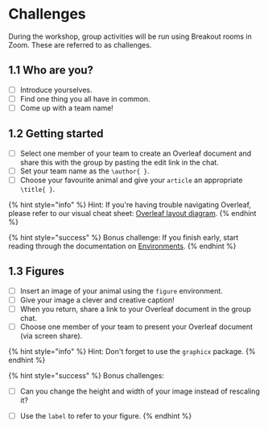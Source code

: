 # Challenges

During the workshop, group activities will be run using Breakout rooms in Zoom. These are referred to as challenges.

## 1.1 Who are you?

* [ ] Introduce yourselves.
* [ ] Find one thing you all have in common.
* [ ] Come up with a team name!

##  1.2 Getting started

* [ ] Select one member of your team to create an Overleaf document and share this with the group by pasting the edit link in the chat.
* [ ] Set your team name as the `\author{ }`.
* [ ] Choose your favourite animal and give your `article` an appropriate `\title{ }`.

{% hint style="info" %}
Hint: If you're having trouble navigating Overleaf, please refer to our visual cheat sheet: [Overleaf layout diagram](../../resources/cheat.md).
{% endhint %}

{% hint style="success" %}
Bonus challenge: If you finish early, start reading through the documentation on [Environments]().
{% endhint %}

##  1.3 Figures

* [ ] Insert an image of your animal using the `figure` environment.
* [ ] Give your image a clever and creative caption!
* [ ] When you return, share a link to your Overleaf document in the group chat.
* [ ] Choose one member of your team to present your Overleaf document \(via screen share\).

{% hint style="info" %}
Hint: Don't forget to use the `graphicx` package.
{% endhint %}

{% hint style="success" %}
Bonus challenges: 

* [ ] Can you change the height and width of your image instead of rescaling it?
* [ ] Use the `label` to refer to your figure.
{% endhint %}

